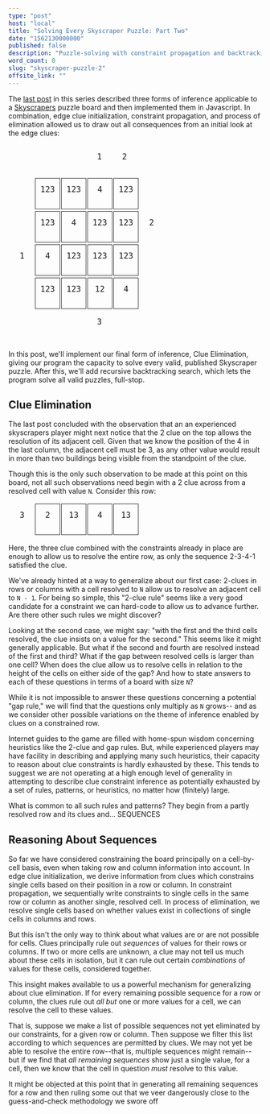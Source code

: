 ```yaml
---
type: "post"
host: "local"
title: "Solving Every Skyscraper Puzzle: Part Two"
date: "1562130000000"
published: false
description: "Puzzle-solving with constraint propagation and backtracking search. Covers constrained row/column search and board-wide backtracking."
word_count: 0
slug: "skyscraper-puzzle-2"
offsite_link: ""
---
```


<style>
td {border: none; padding: 0px; text-align: center; display: inline-block; margin: 1px; }
.md_table {margin: 5px auto; font-family: "IBM Plex Mono", monospace; text-align: center; border-collapse: separate;}
@media (max-width: 700px) {
    .md_table {
      font-size: 0.9em;
    }
}
.small td { width: 1.5em; height: 1.5em;}
.large td { width: 3em; height: 3em; padding-top: 0.75em;}
@media (max-width: 700px) {
    .large {
      font-size: 0.8em;
    }
}
.border {border: 1px solid #313131;}
.dark {background-color: rgb(230, 230, 235);}
.green {color: darkgreen;}
.red {color: red;}
</style>

The [last post](/writing/skyscraper-puzzle-1) in this series described three forms of inference applicable to a [Skyscrapers](https://www.conceptispuzzles.com/index.aspx?uri=puzzle/skyscrapers) puzzle board and then implemented them in Javascript. In combination, edge clue initialization, constraint propagation, and process of elimination allowed us to draw out all consequences from an initial look at the edge clues:

<table class="md_table large">
  <tbody>
    <tr>
      <td></td>
      <td></td>
      <td></td>
      <td>1</td>
      <td>2</td>
      <td></td>
    </tr>
    <tr>
      <td></td>
      <td class="border">123</td>
      <td class="border">123</td>
      <td class="border">4</td>
      <td class="border">123</td>
      <td></td>
    </tr>
    <tr>
      <td></td>
      <td class="border">123</td>
      <td class="border">4</td>
      <td class="border">123</td>
      <td class="border">123</td>
      <td>2</td>
    </tr>
    <tr>
      <td>1</td>
      <td class="border">4</td>
      <td class="border">123</td>
      <td class="border">123</td>
      <td class="border">123</td>
      <td></td>
    </tr>
    <tr>
      <td></td>
      <td class="border">123</td>
      <td class="border">123</td>
      <td class="border">12</td>
      <td class="border">4</td>
      <td></td>
    </tr>
    <tr>
      <td></td>
      <td></td>
      <td></td>
      <td>3</td>
      <td></td>
      <td></td>
    </tr>
  </tbody>
</table>

In this post, we'll implement our final form of inference, Clue Elimination, giving our program the capacity to solve every valid, published Skyscraper puzzle. After this, we'll add recursive backtracking search, which lets the program solve all valid puzzles, full-stop.

## Clue Elimination

The last post concluded with the observation that an an experienced skyscrapers player might next notice that the 2 clue on the top allows the resolution of its adjacent cell. Given that we know the position of the 4 in the last column, the adjacent cell must be 3, as any other value would result in more than two buildings being visible from the standpoint of the clue.

Though this is the only such observation to be made at this point on this board, not all such observations need begin with a 2 clue across from a resolved cell with value `N`. Consider this row:

<table class="md_table large">
  <tbody>
    <tr>
      <td>3</td>
      <td class="border">2</td>
      <td class="border">13</td>
      <td class="border">4</td>
      <td class="border">13</td>
      <td></td>
    </tr>
  </tbody>
</table>

Here, the three clue combined with the constraints already in place are enough to allow us to resolve the entire row, as only the sequence 2-3-4-1 satisfied the clue.

We've already hinted at a way to generalize about our first case: 2-clues in rows or columns with a cell resolved to `N` allow us to resolve an adjacent cell to `N - 1`. For being so simple, this "2-clue rule" seems like a very good candidate for a constraint we can hard-code to allow us to advance further. Are there other such rules we might discover?

Looking at the second case, we might say: "with the first and the third cells resolved, the clue insists on a value for the second." This seems like it might generally applicable. But what if the second and fourth are resolved instead of the first and third? What if the gap between resolved cells is larger than one cell? When does the clue allow us to resolve cells in relation to the height of the cells on either side of the gap? And how to state answers to each of these questions in terms of a board with size `N`?

While it is not impossible to answer these questions concerning a potential "gap rule," we will find that the questions only multiply as `N` grows-- and as we consider other possible variations on the theme of inference enabled by clues on a constrained row.

Internet guides to the game are filled with home-spun wisdom concerning heuristics like the 2-clue and gap rules. But, while experienced players may have facility in describing and applying many such heuristics, their capacity to reason about clue constraints is hardly exhausted by these. This tends to suggest we are not operating at a high enough level of generality in attempting to describe clue constraint inference as potentially exhausted by a set of rules, patterns, or heuristics, no matter how (finitely) large.

What is common to all such rules and patterns? They begin from a partly resolved row and its clues and... SEQUENCES

## Reasoning About Sequences

So far we have considered constraining the board principally on a cell-by-cell basis, even when taking row and column information into account. In edge clue initialization, we derive information from clues which constrains single cells based on their position in a row or column. In constraint propagation, we sequentially write constraints to single cells in the same row or column as another single, resolved cell. In process of elimination, we resolve single cells based on whether values exist in collections of single cells in columns and rows.

But this isn't the only way to think about what values are or are not possible for cells. Clues principally rule out _sequences_ of values for their rows or columns. If two or more cells are unknown, a clue may not tell us much about these cells in isolation, but it can rule out certain _combinations_ of values for these cells, considered together.

This insight makes available to us a powerful mechanism for generalizing about clue elimination. If for every remaining possible sequence for a row or column, the clues rule out _all but_ one or more values for a cell, we can resolve the cell to these values.

That is, suppose we make a list of possible sequences not yet eliminated by our constraints, for a given row or column. Then suppose we filter this list according to which sequences are permitted by clues. We may not yet be able to resolve the entire row--that is, multiple sequences might remain--but if we find that _all remaining sequences_ show just a single value, for a cell, then we know that the cell in question _must_ resolve to this value.

It might be objected at this point that in generating all remaining sequences for a row and then ruling some out that we veer dangerously close to the guess-and-check methodology we swore off
